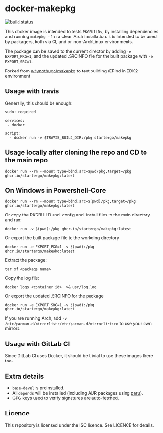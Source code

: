 docker-makepkg
==============

[![build status](https://github.com/startergo/docker-makepkg/actions/workflows/build.yaml/badge.svg)](https://github.com/startergo/docker-makepkg/actions/workflows/build.yaml)

This docker image is intended to tests `PKGBUILDs`, by installing dependencies
and running `makepkg -f` in a clean Arch installation. It is intended to be
used by packagers, both via CI, and on non-ArchLinux environments.

The package can be saved to the current director by adding `-e EXPORT_PKG=1`,
and the updated .SRCINFO file for the built package with `-e EXPORT_SRC=1`.

Forked from [whynothugo/makepkg](https://github.com/whynothugo/docker-makepkg) to test building rEFInd in EDK2 environment

Usage with travis
-----------------

Generally, this should be enough:

```
sudo: required

services:
 - docker

script:
  - docker run -v $TRAVIS_BUILD_DIR:/pkg startergo/makepkg
```

Usage locally after cloning the repo and CD to the main repo
-------------

```
docker run --rm --mount type=bind,src=$pwd/pkg,target=/pkg ghcr.io/startergo/makepkg:latest
```
On Windows in Powershell-Core
-----------

```
docker run --rm --mount type=bind,src=$(pwd)/pkg,target=/pkg ghcr.io/startergo/makepkg:latest
```

Or copy the PKGBUILD and .config and .install files to the main directory and run:
```
docker run -v $(pwd):/pkg ghcr.io/startergo/makepkg:latest

```

Or export the built package file to the workding directory

```
docker run -e EXPORT_PKG=1 -v $(pwd):/pkg ghcr.io/startergo/makepkg:latest
```

Extract the package:
```
tar xf <package_name> 
```

Copy the log file:
```
docker logs <container_id>  >& usr/log.log
```

Or export the updated .SRCINFO for the package

```
docker run -e EXPORT_SRC=1 -v $(pwd):/pkg ghcr.io/startergo/makepkg:latest
```

If you are running Arch, add `-v /etc/pacman.d/mirrorlist:/etc/pacman.d/mirrorlist:ro`
to use your own mirrors.

Usage with GitLab CI
--------------------

Since GitLab CI uses Docker, it should be trivial to use these images there
too.

Extra details
-------------

* `base-devel` is preinstalled.
* All `depends` will be installed (including AUR packages using [paru](https://github.com/Jguer/paru)).
* GPG keys used to verify signatures are auto-fetched.

Licence
-------

This repository is licensed under the ISC licence. See LICENCE for details.
